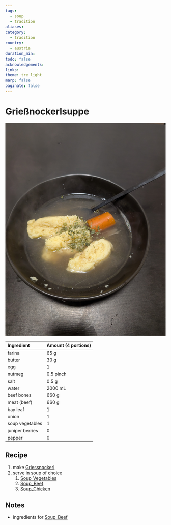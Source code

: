 ```yaml
---
tags:
  - soup
  - tradition
aliases:
category:
  - tradition
country:
  - austria
duration_min:
todo: false
acknowledgements:
links:
theme: tre_light
marp: false
paginate: false
---
```



# Grießnockerlsuppe

![300](../gfx/PXL_20250724_095203426.jpg)

|Ingredient|Amount (4 portions)|
| :- | :- |
|farina|65 g|
|butter|30 g|
|egg|1|
|nutmeg|0.5 pinch|
|salt|0.5 g|
|water|2000 mL|
|beef bones|660 g|
|meat (beef)|660 g|
|bay leaf|1|
|onion|1|
|soup vegetables|1|
|juniper berries|0|
|pepper|0|

## Recipe
1. make [Griessnockerl](Griessnockerl.md)
2. serve in soup of choice
	1. [Soup_Vegetables](Soup_Vegetables.md)
	2. [Soup_Beef](Soup_Beef.md)
	3. [Soup_Chicken](Soup_Chicken.md)

## Notes
* ingredients for [Soup_Beef](Soup_Beef.md)